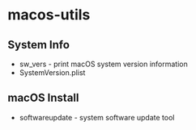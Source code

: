 # macos-utils
## System Info
- sw_vers - print macOS system version information
- SystemVersion.plist
## macOS Install
- softwareupdate - system software update tool
